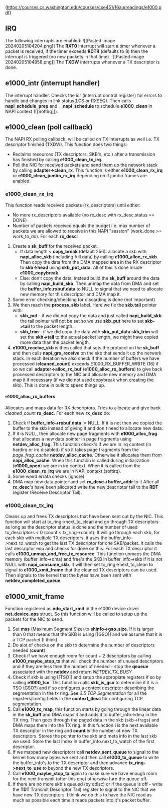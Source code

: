 (https://courses.cs.washington.edu/courses/cse451/16au/readings/e1000.pdf)
## IRQ
The following interrupts are enabled:
![[Pasted image 20240205104204.png]]
The **RXT0** interrupt will start a timer whenever a packet is received, if the timer exceeds **RDTR** (defaults to 8) then the interrupt is triggered (no new packets in that time).
![[Pasted image 20240205104858.png]]
The **TXDW** interrupts whenever a TX descriptor is done.
## e1000_intr (interrupt handler)
The interrupt handler. Checks the icr (interrupt control register) for errors to handle and changes in link status(LCS or RXSEQ). Then calls **napi_schedule_prep** and **__napi_schedule** to schedule **e1000_clean** in NAPI context ([[Softirq]]).

## e1000_clean (poll callback)
The NAPI RX polling callback, will be called on TX interrupts as well i.e. TX descriptor finished (TXDW).
This function does two things:
* Reclaims resources (TX descriptors, SKB's, etc.) after a transmission has finished by calling **e1000_clean_tx_irq**.
* Poll the NIC for received packets and send them up the network stack by calling **adapter->clean_rx**. This function is either **e1000_clean_rx_irq** or **e1000_clean_jumbo_rx_irq** depending on if jumbo frames are enabled.
### e1000_clean_rx_irq
This function reads received packets (rx_descriptors) until either:
* No more rx_descriptors available (no rx_desc with rx_desc.status == DONE)
* Number of packets received equals the budget i.e. max number of packets we are allowed to receive in this NAPI "session" (work_done >= work_to_do).
For each **rx_desc**:
1) Create a **sk_buff** for the received packet. 
	- If data length < **copy_break** (default 256): allocate a skb with **napi_alloc_skb** (including full data) by calling **e1000_alloc_rx_skb**. Then copy the data from the DMA mapped area in the RX descriptor to **skb->head** using **skb_put_data**. All of this is done inside **e1000_copybreak**.
	- Else: don't copy the data, instead build the **sk_buff** around the data by calling **napi_build_skb**. Then unmap the data from DMA and set the **buffer_info.rxbuf.data** to NULL to signal that we need to allocate new memory for this descriptor and DMA map it.
2) Some error checking/checking for discarding is done (not important)
3) We then reach the **process_skb** label.  Here we fix the **skb.tail** pointer with:
	- **skb_put** - if we did not copy the data and just called **napi_build_skb** the tail pointer will not be set so we use **skb_put** here to set **skb->tail** to the packet length.
	- **skb_trim** - if we did copy the data with **skb_put_data** **skb_trim** will set the **skb->tail** to the actual packet length, we might have copied more data than the packet length.
4) **e1000_receive_skb** is then called that sets the protocol on the **sk_buff** and then calls **napi_gro_receive** on the skb that sends it up the network stack.
In each iteration we also check if the number of buffers we have processed (**cleaned_count**) exceeds E1000_RX_BUFFER_WRITE (16) if so we call **adapter->alloc_rx_buf** (**e1000_alloc_rx_buffers**) to give back processed descriptors to the NIC and allocate new memory and DMA map it if necessary (if we did not used copybreak when creating the skb). This is done in bulk to speed things up.
#### e1000_alloc_rx_buffers
Allocates and maps data for RX descriptors.
Tries to allocate and give back _cleaned_count_ **rx_desc**.
For each new **rx_desc** do:
1) Check if **buffer_info->rxbuf.data** != NULL. If it is not then we copied the buffer to the skb instead of giving it and don't need to allocate new data.
2) If it is NULL, then allocate new page fragments with **e1000_alloc_frag** that allocates a new data pointer in page fragments using **netdev_alloc_frag**. This function check's if we are in irq context (in hardirq or irq disabled) if so it takes page fragments from the _page_frag_cache_ **netdev_alloc_cache**. Otherwise it allocates them from **napi_alloc_cache**. When this function is called during initialization (**e1000_open**) we are in irq context. When it is called from the **e1000_clean_rx_irq** we are in NAPI context (softirq).
3) Some weird errata checks (ignore)
4) DMA map new data pointer and set **rx_desc->buffer_addr** to it
After all **rx_desc**'s have been allocated write the new descriptor tail to the **RDT** register (Receive Descriptor Tail).

### e1000_clean_tx_irq
Cleans up and frees TX descriptors that have been sent out by the NIC.
This function will start at tx_ring->next_to_clean and go through TX descriptors as long as the descriptor status is done and the number of used tx_descriptors < 0 (count < tx_ring->count). It will go through each skb, for each skb with multiple TX descriptors, it uses the buffer_info->next_to_watch to get the last TX descriptor for one SKB/packet. It calls the last descriptor eop and checks for done on this.
For each TX descriptor it calls **e1000_unmap_and_free_tx_resource**. This function unmaps the DMA memory (buffer_info->dma) and free's the SKB in buffer_info->skb if it is not NULL with **napi_consume_skb**.
It will then set tx_ring->next_to_clean to signal to **e1000_xmit_frame** that the cleaned TX descriptors can be used.
Then signals to the kernel that the bytes have been sent with **netdev_completed_queue**.

## e1000_xmit_frame
Function registered as **ndo_start_xmit** in the e1000 device driver **net_device_ops** struct. So this function will be called to setup up the packets for the NIC to send.
1) Set **mss** (Maximum Segment Size) to **shinfo->gso_size**. If it is larger than 0 that means that the SKB is using [[GSO]] and we assume that it is a TCP packet (I think)
2) Do alot of checks on the skb to determine the number of descriptors needed (**count**)
3) Check if we have enough room for count + 2 descriptors by calling **e1000_maybe_stop_tx** that will check the number of unused descriptors and if they are less then the number of needed - stop the **qeueue** associated with the **netdev** and return _NETDEV_TX_BUSY_ 
4) Check if skb is using [[TSO]] and setup the appropiate registers if so by calling **e1000_tso**. This function calls **skb_is_gso** to determine if it is a TSO (GSO?) and if so configures a context descriptor describing the segmentation in the tx ring. See _3.5 TCP Segmentation_ for all the registers/config fields in the **context_desc** for configuring TCP segmentation.
5) Call **e1000_tx_map**, this function starts by going through the linear data in the **sk_buff** and DMA maps it and adds it to buffer_info->dma in the TX ring. Then goes through the paged data in the skb (skb->frags) and DMA maps them into the TX ring. In this function **i** is the next available TX descriptor in the ring and **count** is the number of new TX descriptors. Stores the pointer to the skb and meta info in the last skb we used. Store the last index in buffer_info.next_to_watch of the first descriptor.
6) If we mapped new descriptors call **netdev_sent_queue** to signal to the kernel how many bytes we sent and then call **e1000_tx_queue** to write the buffer_info's to the TX descriptor and then advance **tx_ring->next_to_use** to beyond the new TX descriptors.
7) Call **e1000_maybe_stop_tx** again to make sure we have enough room for the next transmit (after this one) otherwise turn the queue off.
8) If there are no more skb's queued (by qdisc) or if the queue is off - write the **TDT** Transmit Descriptor Tail) register to signal to the NIC that we have new TX descriptors. I think we do this to have the NIC read as much as possible each time it reads packets into it's packet buffer.